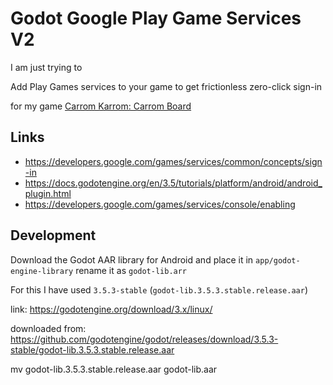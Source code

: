 # Godot Google Play Game Services V2

I am just trying to

Add Play Games services to your game to get frictionless zero-click sign-in

for my game [Carrom Karrom: Carrom Board](https://play.google.com/store/apps/details?id=com.bloggernepal.carrom)

## Links
- https://developers.google.com/games/services/common/concepts/sign-in
- https://docs.godotengine.org/en/3.5/tutorials/platform/android/android_plugin.html
- https://developers.google.com/games/services/console/enabling


## Development
Download the Godot AAR library for Android and place it in `app/godot-engine-library` rename it as `godot-lib.arr`

For this I have used `3.5.3-stable` (`godot-lib.3.5.3.stable.release.aar`)

link: https://godotengine.org/download/3.x/linux/

downloaded from: https://github.com/godotengine/godot/releases/download/3.5.3-stable/godot-lib.3.5.3.stable.release.aar

mv godot-lib.3.5.3.stable.release.aar  godot-lib.aar

